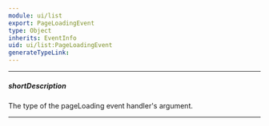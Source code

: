 ```yaml
---
module: ui/list
export: PageLoadingEvent
type: Object
inherits: EventInfo
uid: ui/list:PageLoadingEvent
generateTypeLink: 
---
```

---
##### shortDescription
The type of the pageLoading event handler's argument.

---
<!-- Description goes here -->